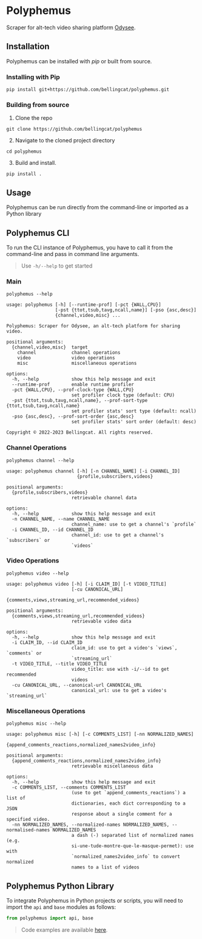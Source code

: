 # Polyphemus

Scraper for alt-tech video sharing platform [Odysee](https://odysee.com/).

## Installation

Polyphemus can be installed with *pip* or built from source.

### Installing with Pip

```commandline
pip install git+https://github.com/bellingcat/polyphemus.git
```

### Building from source

1. Clone the repo

```commandline
git clone https://github.com/bellingcat/polyphemus
```

2. Navigate to the cloned project directory

```commandline
cd polyphemus
```

3. Build and install.

```commandline
pip install .
```

## Usage

Polyphemus can be run directly from the command-line or imported as a Python library

## Polyphemus CLI

To run the CLI instance of Polyphemus, you have to call it from the command-line and pass in command line arguments.
> Use `-h/--help` to get started

### Main

```commandline
polyphemus --help
```

```commandline
usage: polyphemus [-h] [--runtime-prof] [-pct {WALL,CPU}]
                  [-pst {ttot,tsub,tavg,ncall,name}] [-pso {asc,desc}]
                  {channel,video,misc} ...

Polyphemus: Scraper for Odysee, an alt-tech platform for sharing video.

positional arguments:
  {channel,video,misc}  target
    channel             channel operations
    video               video operations
    misc                miscellaneous operations

options:
  -h, --help            show this help message and exit
  --runtime-prof        enable runtime profiler
  -pct {WALL,CPU}, --prof-clock-type {WALL,CPU}
                        set profiler clock type (default: CPU)
  -pst {ttot,tsub,tavg,ncall,name}, --prof-sort-type {ttot,tsub,tavg,ncall,name}
                        set profiler stats' sort type (default: ncall)
  -pso {asc,desc}, --prof-sort-order {asc,desc}
                        set profiler stats' sort order (default: desc)

Copyright © 2022-2023 Bellingcat. All rights reserved.
```

### Channel Operations

```commandline
polyphemus channel --help
```

```commandline
usage: polyphemus channel [-h] [-n CHANNEL_NAME] [-i CHANNEL_ID]
                          {profile,subscribers,videos}

positional arguments:
  {profile,subscribers,videos}
                        retrievable channel data

options:
  -h, --help            show this help message and exit
  -n CHANNEL_NAME, --name CHANNEL_NAME
                        channel_name: use to get a channel's `profile`
  -i CHANNEL_ID, --id CHANNEL_ID
                        channel_id: use to get a channel's `subscribers` or
                        `videos`
```

### Video Operations

```commandline
polyphemus video --help
```

```commandline
usage: polyphemus video [-h] [-i CLAIM_ID] [-t VIDEO_TITLE]
                        [-cu CANONICAL_URL]
                        {comments,views,streaming_url,recommended_videos}

positional arguments:
  {comments,views,streaming_url,recommended_videos}
                        retrievable video data

options:
  -h, --help            show this help message and exit
  -i CLAIM_ID, --id CLAIM_ID
                        claim_id: use to get a video's `views`, `comments` or
                        `streaming_url`
  -t VIDEO_TITLE, --title VIDEO_TITLE
                        video_title: use with -i/--id to get recommended
                        videos
  -cu CANONICAL_URL, --canonical-url CANONICAL_URL
                        canonical_url: use to get a video's `streaming_url`
```

### Miscellaneous Operations

```commandline
polyphemus misc --help
```

```commandline
usage: polyphemus misc [-h] [-c COMMENTS_LIST] [-nn NORMALIZED_NAMES]
                       {append_comments_reactions,normalized_names2video_info}

positional arguments:
  {append_comments_reactions,normalized_names2video_info}
                        retrievable miscellaneous data

options:
  -h, --help            show this help message and exit
  -c COMMENTS_LIST, --comments COMMENTS_LIST
                        (use to get `append_comments_reactions`) a list of
                        dictionaries, each dict corresponding to a JSON
                        response about a single comment for a specified video.
  -nn NORMALIZED_NAMES, --normalized-names NORMALIZED_NAMES, --normalised-names NORMALIZED_NAMES
                        a dash (-) separated list of normalized names (e.g.
                        si-une-tude-montre-que-le-masque-permet): use with
                        `normalized_names2video_info` to convert normalized
                        names to a list of videos
```

## Polyphemus Python Library

To integrate Polyphemus in Python projects or scripts, you will need to import the `api` and `base` modules as follows:

```python
from polyphemus import api, base
```

> Code examples are available [here](examples).
